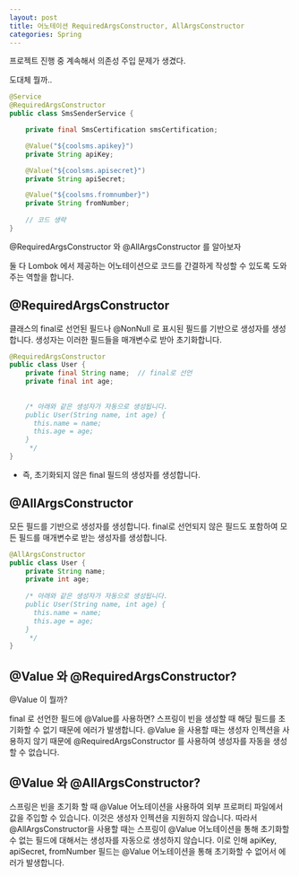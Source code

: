 ```yaml
---
layout: post
title: 어노테이션 RequiredArgsConstructor, AllArgsConstructor
categories: Spring
---
```

프로젝트 진행 중 계속해서 의존성 주입 문제가 생겼다.

도대체 뭘까..

```java
@Service
@RequiredArgsConstructor
public class SmsSenderService {

    private final SmsCertification smsCertification;

    @Value("${coolsms.apikey}")
    private String apiKey;

    @Value("${coolsms.apisecret}")
    private String apiSecret;

    @Value("${coolsms.fromnumber}")
    private String fromNumber;
    
    // 코드 생략
}


```

@RequiredArgsConstructor 와 @AllArgsConstructor 를 알아보자

둘 다 Lombok 에서 제공하는 어노테이션으로 코드를 간결하게 작성할 수 있도록 도와주는 역할을 합니다.




## @RequiredArgsConstructor
클래스의 final로 선언된 필드나 @NonNull 로 표시된 필드를 기반으로 생성자를 생성합니다.
생성자는 이러한 필드들을 매개변수로 받아 초기화합니다.
```java
@RequiredArgsConstructor
public class User {
    private final String name;  // final로 선언
    private final int age;
    
    
    /* 아래와 같은 생성자가 자동으로 생성됩니다.
    public User(String name, int age) {
      this.name = name;
      this.age = age;
    }
     */
}
```
* 즉, 초기화되지 않은 final 필드의 생성자를 생성합니다.



## @AllArgsConstructor
모든 필드를 기반으로 생성자를 생성합니다.
final로 선언되지 않은 필드도 포함하여 모든 필드를 매개변수로 받는 생성자를 생성합니다.
```java
@AllArgsConstructor
public class User {
    private String name;
    private int age;
    
    /* 아래와 같은 생성자가 자동으로 생성됩니다.
    public User(String name, int age) {
      this.name = name;
      this.age = age;
    }
     */
}
```



## @Value 와 @RequiredArgsConstructor?
@Value 이 뭘까?


final 로 선언한 필드에 @Value를 사용하면?
스프링이 빈을 생성할 때 해당 필드를 초기화할 수 없기 때문에 에러가 발생합니다.
@Value 을 사용할 때는 생성자 인젝션을 사용하지 않기 때문에 @RequiredArgsConstructor 를 사용하여
생성자를 자동을 생성할 수 없습니다.


## @Value 와 @AllArgsConstructor?
스프링은 빈을 초기화 할 때 @Value 어노테이션을 사용하여 외부 프로퍼티 파일에서 값을 주입할 수 있습니다.
이것은 생성자 인젝션을 지원하지 않습니다.
따라서 @AllArgsConstructor을 사용할 때는 스프링이 @Value 어노테이션을 통해 초기화할 수 없는 필드에 대해서는 생성자를 자동으로 생성하지 않습니다. 
이로 인해 apiKey, apiSecret, fromNumber 필드는 @Value 어노테이션을 통해 초기화할 수 없어서 에러가 발생합니다.

